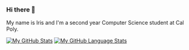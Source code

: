 ### Hi there 👋

My name is Iris and I'm a second year Computer Science student at Cal Poly. 

[![My GitHub Stats](https://github-readme-stats.vercel.app/api/?username=sleepyStick&count_private=true&theme=tokyonight&showicons=true)]()
[![My GitHub Language Stats](https://github-readme-stats.vercel.app/api/top-langs/?username=sleepyStick&langs_count=5&theme=tokyonight)]()


<!--
**konanyuta/konanyuta** is a ✨ _special_ ✨ repository because its `README.md` (this file) appears on your GitHub profile.

Here are some ideas to get you started:

- 🔭 I’m currently working on ...
- 🌱 I’m currently learning ...
- 👯 I’m looking to collaborate on ...
- 🤔 I’m looking for help with ...
- 💬 Ask me about ...
- 📫 How to reach me: ...
- 😄 Pronouns: ...
- ⚡ Fun fact: ...
-->
